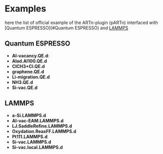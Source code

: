 # Examples

here the list of official example of the ARTn-plugin (pARTn) interfaced with [Quantum ESPRESSO](#Quantum ESPRESSO) and [LAMMPS](#LAMMPS)

## Quantum ESPRESSO

- **Al-vacancy.QE.d**:
- **Alad.Al100.QE.d**
- **ClCH3+Cl.QE.d**
- **graphene.QE.d**
- **Li-migration.QE.d**
- **NH3.QE.d**
- **Si-vac.QE.d**



## LAMMPS

- **a-Si.LAMMPS.d**
- **Al-vac-EAM.LAMMPS.d**
- **LJ.SaddleRefine.LAMMPS.d**
- **Oxydation.ReaxFF.LAMMPS.d**
- **Pt111.LAMMPS.d**
- **Si-vac.LAMMPS.d**
- **Si-vac.local.LAMMPS.d**

  
